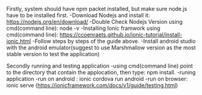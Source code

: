 Firstly, system should have npm packet installed, but make sure node.js have to be installed first.
-Download Nodejs and install it: https://nodejs.org/en/download/
-Double Check Nodejs Version using cmd(command line): node -v
-Installing Ionic framwork using cmd(command line): https://ccoenraets.github.io/ionic-tutorial/install-ionic.html
-Follow steps by steps of the guide above.
-Install android studio with the android emulator(suggest to use Marshmallow version as the most stable version to test the application)

Secondly running and testing application
-using cmd(command line) point to the directory that contain the applocation, then type: npm install.
-runing application
  -run on android : ionic cordova run android
  -run on browser: ionic serve
  (https://ionicframework.com/docs/v1/guide/testing.html)
